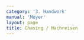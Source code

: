 ```yaml
---
category: '3. Handwork'
manual: 'Meyer'
layout: page
title: Chasing / Nachreisen
---
```


<link rel="import" href="/bower_components/polymer/polymer.html">
<link rel="import" href="shared-styles.html">

<dom-module id="{{ page.url | split:'/' | last | remove: '.html' }}-element">
  <template>
    <style include="shared-styles">
      :host {
        display: block;

        padding: 10px;
      }
    </style>

    <div class="card">

      <h1>{{ page.title }}</h1>

      <p>Transcription:</p>
      <blockquote><p>This is a particularly good handwork, and he who is very skillful in it and knows well how to use it many properly be pr aised as a master.</p>

      <p>The chasing is executed thus: if your opponent cuts with their weapon either too far up or down, or too far out to the side, then you rush after them at their opening and thus prevent their cut from coming to completetion; for this may properly be used against those who fight with their cuts sweeping wide around them.</p>

      <blockquote><p>When an opponent is fighting with you, then observe in which part they hold their sword. Now if they hold it in the right Ox, that is in the upper right quarter, then the moment they take their sword away from there to change to the other side, or simply pulls up for the stroke, you shall cut in quickly and skillfully, using those cuts and techniques from which you can at once achieve a parry.</p>

      <p>Now if they attack from the lower guards (whether they fight from the left or right side), then as soon as they go up, see that you pursue them at once under their sword skillfully with the long edge and strike to the nearest opening.</p></blockquote>
      </blockquote>

    </div>
  </template>

  <script>
    Polymer({
      is: '{{ page.url | split:'/' | last | remove: '.html' }}-element',
    });
  </script>
</dom-module>